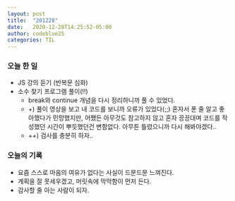 ```yaml
---
layout: post
title:  "201228"
date:   2020-12-28T14:25:52-05:00
author: codeblue25
categories: TIL
---
```


<h3>오늘 한 일</h3>

* JS 강의 듣기 (반복문 심화)
* 소수 찾기 프로그램 풀이(!!)
  * break와 continue 개념을 다시 정리하니까 풀 수 있었다.
  * +) 풀이 영상을 보고 내 코드를 보니까 오류가 있었다(;;) 
    혼자서 푼 줄 알고 좋아했다가 민망했지만, 어쨌든 아무것도 참고하지 않고 혼자 끙끙대며 코드를 작성했던 시간이 뿌듯했던건 변함없다.
    아무튼 틀렸으니까 다시 해봐야겠다..
  * ++) 검사를 충분히 하자..



<h3>오늘의 기록</h3>

* 요즘 스스로 마음의 여유가 없다는 사실이 드문드문 느껴진다.
* 계획을 잘 못세우겠고, 머릿속에 막막함이 먼저 든다.
* 감사할 줄 아는 사람이 되자.
